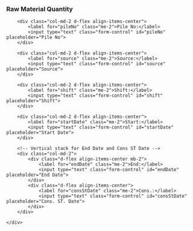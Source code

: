 <form class="container mt-4">
    <h3 class="text-success mb-4">Raw Material Quantity</h3>
    <div class="row g-3 align-items-center">

        <div class="col-md-2 d-flex align-items-center">
            <label for="pileNo" class="me-2">Pile No:</label>
            <input type="text" class="form-control" id="pileNo" placeholder="Pile No">
        </div>

        <div class="col-md-2 d-flex align-items-center">
            <label for="source" class="me-2">Source:</label>
            <input type="text" class="form-control" id="source" placeholder="Source">
        </div>

        <div class="col-md-2 d-flex align-items-center">
            <label for="shift" class="me-2">Shift:</label>
            <input type="text" class="form-control" id="shift" placeholder="Shift">
        </div>

        <div class="col-md-2 d-flex align-items-center">
            <label for="startDate" class="me-2">Start:</label>
            <input type="text" class="form-control" id="startDate" placeholder="Start Date">
        </div>

        <!-- Vertical stack for End Date and Cons ST Date -->
        <div class="col-md-2">
            <div class="d-flex align-items-center mb-2">
                <label for="endDate" class="me-2">End:</label>
                <input type="text" class="form-control" id="endDate" placeholder="End Date">
            </div>
            <div class="d-flex align-items-center">
                <label for="consStDate" class="me-2">Cons.:</label>
                <input type="text" class="form-control" id="consStDate" placeholder="Cons. ST. Date">
            </div>
        </div>

    </div>
</form>
